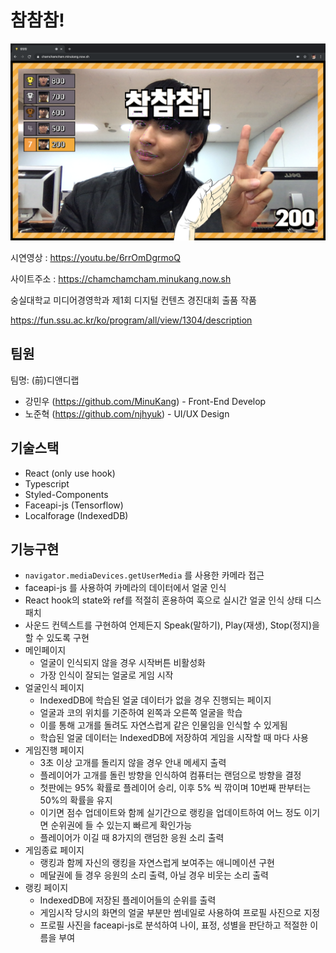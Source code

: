 # 참참참!

![참참참 시연](./.github/example.png)

시연영상 : https://youtu.be/6rrOmDgrmoQ

사이트주소 : https://chamchamcham.minukang.now.sh



숭실대학교 미디어경영학과 제1회 디지털 컨텐츠 경진대회 출품 작품

https://fun.ssu.ac.kr/ko/program/all/view/1304/description

## 팀원

팀명: (前)디앤디랩

* 강민우 (https://github.com/MinuKang) - Front-End Develop
* 노준혁 (https://github.com/njhyuk) - UI/UX Design

## 기술스택

* React (only use hook)
* Typescript
* Styled-Components
* Faceapi-js (Tensorflow)
* Localforage (IndexedDB)

## 기능구현

* `navigator.mediaDevices.getUserMedia` 를 사용한 카메라 접근
* faceapi-js 를 사용하여 카메라의 데이터에서 얼굴 인식
* React hook의 state와 ref를 적절히 혼용하여 훅으로 실시간 얼굴 인식 상태 디스패치
* 사운드 컨텍스트를 구현하여 언제든지 Speak(말하기), Play(재생), Stop(정지)을 할 수 있도록 구현
* 메인페이지
  * 얼굴이 인식되지 않을 경우 시작버튼 비활성화
  * 가장 인식이 잘되는 얼굴로 게임 시작
* 얼굴인식 페이지
  * IndexedDB에 학습된 얼굴 데이터가 없을 경우 진행되는 페이지
  * 얼굴과 코의 위치를 기준하여 왼쪽과 오른쪽 얼굴을 학습
  * 이를 통해 고개를 돌려도 자연스럽게 같은 인물임을 인식할 수 있게됨
  * 학습된 얼굴 데이터는 IndexedDB에 저장하여 게임을 시작할 때 마다 사용
* 게임진행 페이지
  * 3초 이상 고개를 돌리지 않을 경우 안내 메세지 출력
  * 플레이어가 고개를 돌린 방향을 인식하여 컴퓨터는 랜덤으로 방향을 결정
  * 첫판에는 95% 확률로 플레이어 승리, 이후 5% 씩 깎이며 10번째 판부터는 50%의 확률을 유지
  * 이기면 점수 업데이트와 함께 실기간으로 랭킹을 업데이트하여 어느 정도 이기면 순위권에 들 수 있는지 빠르게 확인가능
  * 플레이어가 이길 때 8가지의 랜덤한 응원 소리 출력
* 게임종료 페이지
  * 랭킹과 함께 자신의 랭킹을 자연스럽게 보여주는 애니메이션 구현
  * 메달권에 들 경우 응원의 소리 출력, 아닐 경우 비웃는 소리 출력
* 랭킹 페이지
  * IndexedDB에 저장된 플레이어들의 순위를 출력
  * 게임시작 당시의 화면의 얼굴 부분만 썸네일로 사용하여 프로필 사진으로 지정
  * 프로필 사진을 faceapi-js로 분석하여 나이, 표정, 성별을 판단하고 적절한 이름을 부여
